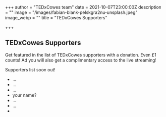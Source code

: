 +++
author = "TEDxCowes team"
date = 2021-10-07T23:00:00Z
description = ""
image = "/images/fabian-blank-pelskgra2nu-unsplash.jpeg"
image_webp = ""
title = "TEDxCowes Supporters"

+++
## TEDxCowes Supporters

Get featured in the list of TEDxCowes supporters with a donation. Even £1 counts! Ad you will also get a complimentary access to the live streaming!

Supporters list soon out!

* ...
* ...
* ...
* your name?
* ...
* ...
* 